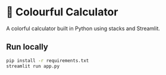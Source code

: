 # 🎨 Colourful Calculator

A colorful calculator built in Python using stacks and Streamlit.

## Run locally
```bash
pip install -r requirements.txt
streamlit run app.py
